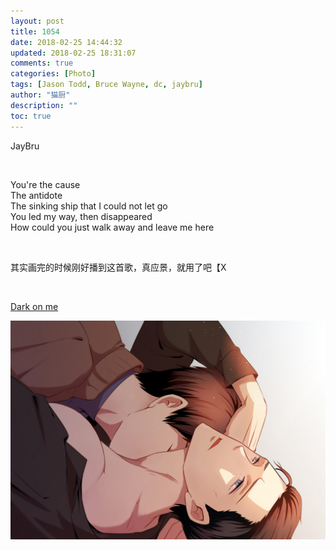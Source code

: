 ```yaml
---
layout: post
title: 1054
date: 2018-02-25 14:44:32
updated: 2018-02-25 18:31:07
comments: true
categories: [Photo]
tags: [Jason Todd, Bruce Wayne, dc, jaybru]
author: "猫厨"
description: ""
toc: true
---
```


<p>JayBru</p> 
<br /> 
<p>You're the cause<br />The antidote<br />The sinking ship that I could not let go<br />You led my way, then disappeared<br />How could you just walk away and leave me here<br /></p> 
<br /> 
<p>其实画完的时候刚好播到这首歌，真应景，就用了吧【X</p> 
<br /> 
<p><a target="_blank" href="https://music.163.com/#/song?id=28770077&amp;userid=108520840"  >Dark on me</a></p>

![](https://raw.githubusercontent.com/alicewish/meowchain247/master/img_cVZNdzJtQk9JV2ZDRUY5QzVTN2l5ZCt3WjFlS2RkTGNkcklhalpOTlFpV1RZeGxsZnNGUjFRPT0.jpg)